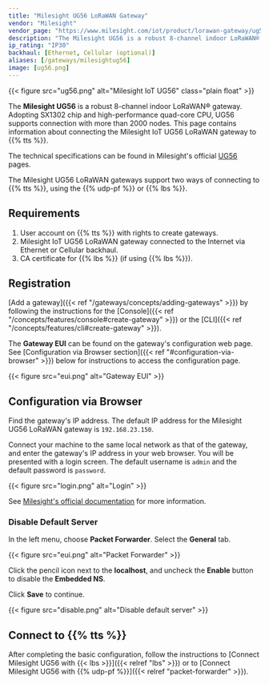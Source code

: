 ```yaml
---
title: "Milesight UG56 LoRaWAN Gateway"
vendor: "Milesight"
vendor_page: "https://www.milesight.com/iot/product/lorawan-gateway/ug56"
description: "The Milesight UG56 is a robust 8-channel indoor LoRaWAN® gateway. Adopting SX1302 chip and high-performance quad-core CPU, UG56 supports connection with more than 2000 nodes."
ip_rating: "IP30"
backhaul: [Ethernet, Cellular (optional)]
aliases: [/gateways/milesightug56]
image: [ug56.png]
---
```


{{< figure src="ug56.png" alt="Milesight IoT UG56" class="plain float" >}}

The **Milesight UG56** is a robust 8-channel indoor LoRaWAN® gateway. Adopting SX1302 chip and high-performance quad-core CPU, UG56 supports connection with more than 2000 nodes. This page contains information about connecting the Milesight IoT UG56 LoRaWAN gateway to {{% tts %}}.

<!--more-->

The technical specifications can be found in Milesight's official [UG56](https://www.milesight-iot.com/lorawan/gateway/ug56/) pages.

The Milesight UG56 LoRaWAN gateways support two ways of connecting to {{% tts %}}, using the {{% udp-pf %}} or {{% lbs %}}.

## Requirements

1. User account on {{% tts %}} with rights to create gateways.
2. Milesight IoT UG56 LoRaWAN gateway connected to the Internet via Ethernet or Cellular backhaul.
3. CA certificate for {{% lbs %}} (if using {{% lbs %}}).

## Registration

[Add a gateway]({{< ref "/gateways/concepts/adding-gateways" >}}) by following the instructions for the [Console]({{< ref "/concepts/features/console#create-gateway" >}}) or the [CLI]({{< ref "/concepts/features/cli#create-gateway" >}}).

The **Gateway EUI** can be found on the gateway's configuration web page. See [Configuration via Browser section]({{< ref "#configuration-via-browser" >}}) below for instructions to access the configuration page.

{{< figure src="eui.png" alt="Gateway EUI" >}}

## Configuration via Browser

Find the gateway's IP address. The default IP address for the Milesight UG56 LoRaWAN gateway is `192.168.23.150`.

Connect your machine to the same local network as that of the gateway, and enter the gateway's IP address in your web browser. You will be presented with a login screen. The default username is `admin` and the default password is `password`.

{{< figure src="login.png" alt="Login" >}}

See [Milesight's official documentation](https://www.milesight-iot.com/documents-download) for more information.

### Disable Default Server

In the left menu, choose **Packet Forwarder**. Select the **General** tab.

{{< figure src="eui.png" alt="Packet Forwarder" >}}

Click the pencil icon next to the **localhost**, and uncheck the **Enable** button to disable the **Embedded NS**.

Click **Save** to continue.

{{< figure src="disable.png" alt="Disable default server" >}}

## Connect to {{% tts %}}

After completing the basic configuration, follow the instructions to [Connect Milesight UG56 with {{< lbs >}}]({{< relref "lbs" >}}) or to [Connect Milesight UG56 with {{% udp-pf %}}]({{< relref "packet-forwarder" >}}).
